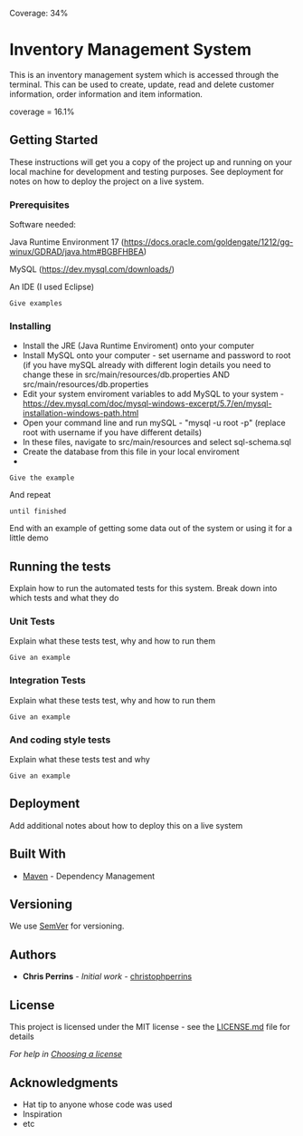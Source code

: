 Coverage: 34%
# Inventory Management System

This is an inventory management system which is accessed through the terminal. This can be used to create, update, read and delete customer information, order information and item information.

coverage = 16.1%

## Getting Started

These instructions will get you a copy of the project up and running on your local machine for development and testing purposes. See deployment for notes on how to deploy the project on a live system.

### Prerequisites

Software needed:

Java Runtime Environment 17 (https://docs.oracle.com/goldengate/1212/gg-winux/GDRAD/java.htm#BGBFHBEA)

MySQL (https://dev.mysql.com/downloads/)

An IDE (I used Eclipse)


```
Give examples
```

### Installing

- Install the JRE (Java Runtime Enviroment) onto your computer
- Install MySQL onto your computer - set username and password to root (if you have mySQL already with different login details you need to change these in src/main/resources/db.properties AND src/main/resources/db.properties
- Edit your system enviroment variables to add MySQL to your system - https://dev.mysql.com/doc/mysql-windows-excerpt/5.7/en/mysql-installation-windows-path.html
- Open your command line and run mySQL - "mysql -u root -p" (replace root with username if you have different details)
- In these files, navigate to src/main/resources and select sql-schema.sql
- Create the database from this file in your local enviroment
- 

```
Give the example
```

And repeat

```
until finished
```

End with an example of getting some data out of the system or using it for a little demo

## Running the tests

Explain how to run the automated tests for this system. Break down into which tests and what they do

### Unit Tests 

Explain what these tests test, why and how to run them

```
Give an example
```

### Integration Tests 
Explain what these tests test, why and how to run them

```
Give an example
```

### And coding style tests

Explain what these tests test and why

```
Give an example
```

## Deployment

Add additional notes about how to deploy this on a live system

## Built With

* [Maven](https://maven.apache.org/) - Dependency Management

## Versioning

We use [SemVer](http://semver.org/) for versioning.

## Authors

* **Chris Perrins** - *Initial work* - [christophperrins](https://github.com/christophperrins)

## License

This project is licensed under the MIT license - see the [LICENSE.md](LICENSE.md) file for details 

*For help in [Choosing a license](https://choosealicense.com/)*

## Acknowledgments

* Hat tip to anyone whose code was used
* Inspiration
* etc
